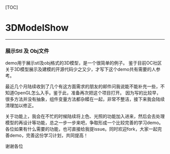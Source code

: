 [TOC]
#      3DModelShow       
-----    

###  展示Stl 及 Obj文件

demo用于展示stl及obj格式的3D模型，是一个很简单的例子。
鉴于目前OC社区关于3D模型展示及建模的开源代码少之又少，才写下这个demo共有需要的人参考。

最近几个月陆续收到了几个有这方面需求的朋友的邮件问我说能不能补充一些，不知道OpenGL怎么入手。鉴于此，准备再次把这个项目打开。
因为写的比较早，很多方法并没有抽象，组件变量方法都杂糅在一起，非常不整洁，接下来我会陆续清理加以修正。

关于功能上，我会在不忙的时候陆续将上色、光照的功能加入进来，然后会去处理模型的再设计等功能，总之一步一步来吧，争取形成一个比较完善的学习demo。
各位如果有什么需要的功能，也可直接给我提issue。同时欢迎fork，大家一起完善demo，完善这份学习计划，共同提高！

谢谢各位
 
